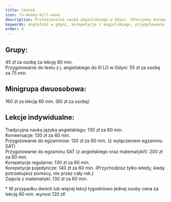 ```yaml
---
title: Cennik
icon: fa-money-bill-wave
description: Profesjonalna nauka angielskiego w Gdyni. Oferujemy korepetycje z angielskiego, przygotowanie do matury podstawowej, rozszerzonej, dwujęzycznej oraz testów FCE, CAE, CPE.
keywords: angielski w gdyni, korepetycje z angielskiego, przygotowanie do matury, FCE, CAE, CPE
order: 4
---
```


## Grupy:  
45 zł za osobę za lekcję 60 min.  
Przygotowanie do testu z j. angielskiego do III LO w Gdyni: 55 zł za osobę za 75 min.

## Minigrupa dwuosobowa:  
160 zł za lekcję 60 min. (80 zł za osobę)  

## Lekcje indywidualne:  
Tradycyjna nauka języka angielskiego: 130 zł za 60 min.  
Konwersacje: 130 zł za 60 min.  
Przygotowanie do egzaminów: 130 zł za 60 min. (z wyłączeniem egzaminu SAT)  
Przygotowanie do egzaminu SAT (z angielskiego oraz matematyki!): 200 zł za 60 min.  
Korepetycje regularne: 130 zł za 60 min.  
Korepetycje pojedyncze: 140 zł za 60 min. (Przychodzisz tylko wtedy, kiedy potrzebujesz pomocy, nie przez cały rok.)  
Zajęcia z matematyki: 130 zł za 60 min.

\* W przypadku dwóch lub więcej lekcji tygodniowo jednej osoby cena za lekcję 60 min. wynosi 120 zł!
